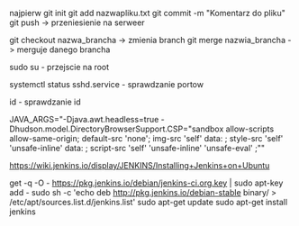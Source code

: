 najpierw
git init
git add nazwapliku.txt
git commit -m "Komentarz do pliku"
git push -> przeniesienie na serweer


git checkout nazwa_brancha -> zmienia branch
git merge nazwia_brancha -> merguje danego brancha

sudo su -	przejscie na root

systemctl status sshd.service - sprawdzanie portow

id - sprawdzanie id

JAVA_ARGS="-Djava.awt.headless=true -Dhudson.model.DirectoryBrowserSupport.CSP=\"sandbox allow-scripts allow-same-origin; default-src 'none'; img-src 'self' data: ; style-src 'self' 'unsafe-inline' data: ; script-src 'self' 'unsafe-inline' 'unsafe-eval' ;\""

https://wiki.jenkins.io/display/JENKINS/Installing+Jenkins+on+Ubuntu


get -q -O - https://pkg.jenkins.io/debian/jenkins-ci.org.key | sudo apt-key add -
sudo sh -c 'echo deb http://pkg.jenkins.io/debian-stable binary/ > /etc/apt/sources.list.d/jenkins.list'
sudo apt-get update
sudo apt-get install jenkins
